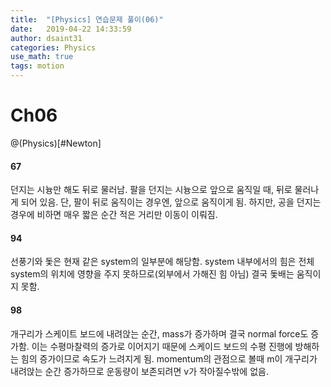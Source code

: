 ```yaml
---
title:  "[Physics] 연습문제 풀이(06)"
date:   2019-04-22 14:33:59
author: dsaint31
categories: Physics
use_math: true
tags: motion
---
```


# Ch06
@(Physics)[#Newton]

#### 67

던지는 시늉만 해도 뒤로 물러남.
팔을 던지는 시늉으로 앞으로 움직일 때, 뒤로 물러나게 되어 있음.
단, 팔이 뒤로 움직이는 경우엔, 앞으로 움직이게 됨.
하지만, 공을 던지는 경우에 비하면 매우 짧은 순간 적은 거리만 이동이 이뤄짐.

#### 94

선풍기와 돛은 현재 같은 system의 일부분에 해당함.
system 내부에서의 힘은 전체 system의 위치에 영향을 주지 못하므로(외부에서 가해진 힘 아님) 결국 돛배는 움직이지 못함.

#### 98

개구리가 스케이트 보드에 내려앉는 순간, mass가 증가하며 결국 normal force도 증가함.
이는 수평마찰력의 증가로 이어지기 때문에 스케이드 보드의 수평 진행에 방해하는 힘의 증가이므로 속도가 느려지게 됨. momentum의 관점으로 볼때 m이 개구리가 내려앉는 순간 증가하므로 운동량이 보존되려면 v가 작아질수밖에 없음.


